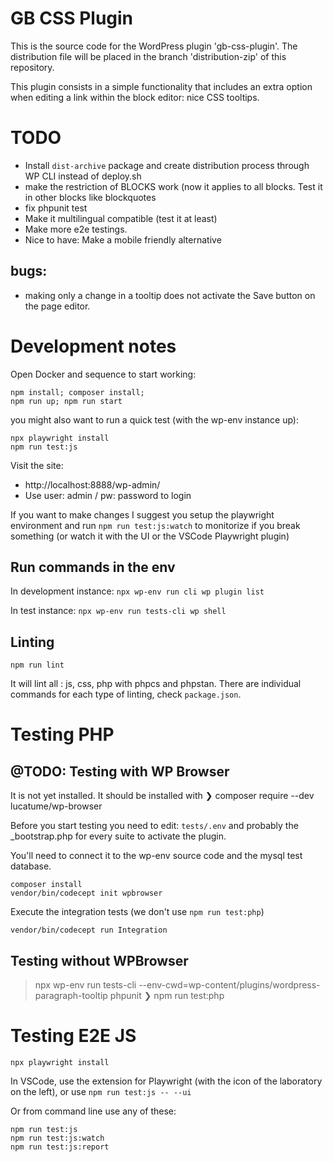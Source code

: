# GB CSS Plugin

This is the source code for the WordPress plugin 'gb-css-plugin'. The distribution file will be
placed in the branch 'distribution-zip' of this repository.

This plugin consists in a simple functionality that includes an extra option when editing a link
 within the block editor: nice CSS tooltips.


# TODO

- Install `dist-archive` package and create distribution process through WP CLI instead of deploy.sh
- make the restriction of BLOCKS work (now it applies to all blocks. Test it in other blocks like blockquotes
- fix phpunit test
- Make it multilingual compatible (test it at least)
- Make more e2e testings.
- Nice to have: Make a mobile friendly alternative

## bugs:

- making only a change in a tooltip does not activate the Save button on the page editor.


# Development notes

Open Docker and sequence to start working:

```
npm install; composer install;
npm run up; npm run start
```

you might also want to run a quick test (with the wp-env instance up):

```
npx playwright install
npm run test:js
```

Visit the site:

-   http://localhost:8888/wp-admin/
-   Use user: admin / pw: password to login

If you want to make changes I suggest you setup the playwright environment and run `npm run test:js:watch`
to monitorize if you break something (or watch it with the UI or the VSCode Playwright plugin)

## Run commands in the env

In development instance:
`npx wp-env run cli wp plugin list`

In test instance:
`npx wp-env run tests-cli wp shell`

## Linting

`npm run lint`

It will lint all : js, css, php with phpcs and phpstan.
There are individual commands for each type of linting, check `package.json`.

# Testing PHP

## @TODO: Testing with WP Browser

It is not yet installed. It should be installed with
❯ composer require --dev lucatume/wp-browser

Before you start testing you need to edit:
`tests/.env`
and probably the _bootstrap.php for every suite to activate the plugin.

You'll need to connect it to the wp-env source code and the mysql test database.

```
composer install
vendor/bin/codecept init wpbrowser
```

Execute the integration tests (we don't use `npm run test:php`)

```
vendor/bin/codecept run Integration
```

## Testing without WPBrowser

> npx wp-env run tests-cli --env-cwd=wp-content/plugins/wordpress-paragraph-tooltip phpunit
❯ npm run test:php

# Testing E2E JS

`npx playwright install`

In VSCode, use the extension for Playwright (with the icon of the laboratory on the left),
 or use `npm run test:js -- --ui`

Or from command line use any of these:
```
npm run test:js
npm run test:js:watch
npm run test:js:report
```
